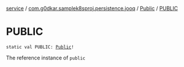 [service](../../index.md) / [com.g0dkar.samplek8sproj.persistence.jooq](../index.md) / [Public](index.md) / [PUBLIC](./-p-u-b-l-i-c.md)

# PUBLIC

`static val PUBLIC: `[`Public`](index.md)`!`

The reference instance of `public`

